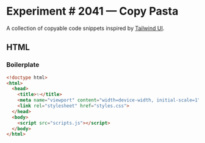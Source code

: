 # Experiment # 2041 — Copy Pasta

A collection of copyable code snippets inspired by [Tailwind UI](https://tailwindui.com/components).

## HTML

### Boilerplate

```html
<!doctype html>
<html>
  <head>
    <title>✨</title>
    <meta name="viewport" content="width=device-width, initial-scale=1">
    <link rel="stylesheet" href="styles.css">
  </head>
  <body>
    <script src="scripts.js"></script>
  </body>
</html>
```